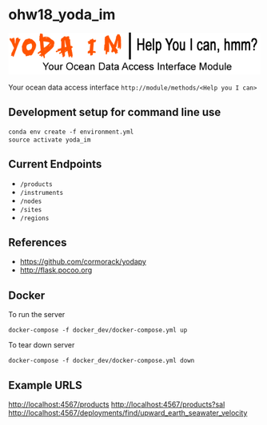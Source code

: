 # ohw18_yoda_im

![logo](logo.png)

Your ocean data access interface `http://module/methods/<Help you I can>`

## Development setup for command line use

```
conda env create -f environment.yml
source activate yoda_im
```

## Current Endpoints
- `/products`
- `/instruments`
- `/nodes`
- `/sites`
- `/regions`

## References

- <https://github.com/cormorack/yodapy>
- <http://flask.pocoo.org>

## Docker

To run the server

```
docker-compose -f docker_dev/docker-compose.yml up
```

To tear down server

```
docker-compose -f docker_dev/docker-compose.yml down
```

## Example URLS
<http://localhost:4567/products>
<http://localhost:4567/products?sal>
<http://localhost:4567/deployments/find/upward_earth_seawater_velocity>

